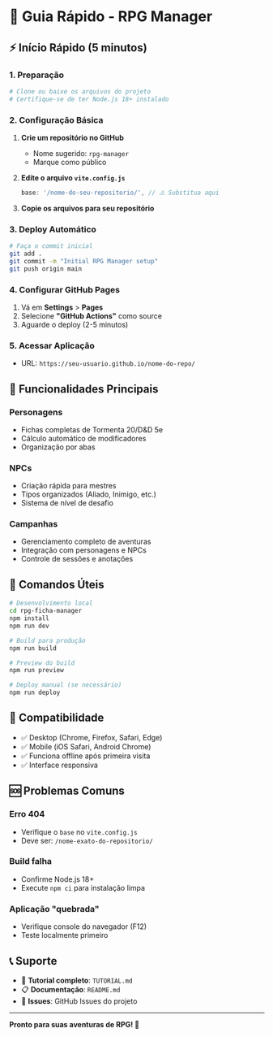 # 🚀 Guia Rápido - RPG Manager

## ⚡ Início Rápido (5 minutos)

### 1. Preparação
```bash
# Clone ou baixe os arquivos do projeto
# Certifique-se de ter Node.js 18+ instalado
```

### 2. Configuração Básica
1. **Crie um repositório no GitHub**
   - Nome sugerido: `rpg-manager`
   - Marque como público

2. **Edite o arquivo `vite.config.js`**
   ```javascript
   base: '/nome-do-seu-repositorio/', // ⚠️ Substitua aqui
   ```

3. **Copie os arquivos para seu repositório**

### 3. Deploy Automático
```bash
# Faça o commit inicial
git add .
git commit -m "Initial RPG Manager setup"
git push origin main
```

### 4. Configurar GitHub Pages
1. Vá em **Settings** > **Pages**
2. Selecione **"GitHub Actions"** como source
3. Aguarde o deploy (2-5 minutos)

### 5. Acessar Aplicação
- URL: `https://seu-usuario.github.io/nome-do-repo/`

## 🎯 Funcionalidades Principais

### Personagens
- Fichas completas de Tormenta 20/D&D 5e
- Cálculo automático de modificadores
- Organização por abas

### NPCs
- Criação rápida para mestres
- Tipos organizados (Aliado, Inimigo, etc.)
- Sistema de nível de desafio

### Campanhas
- Gerenciamento completo de aventuras
- Integração com personagens e NPCs
- Controle de sessões e anotações

## 🔧 Comandos Úteis

```bash
# Desenvolvimento local
cd rpg-ficha-manager
npm install
npm run dev

# Build para produção
npm run build

# Preview do build
npm run preview

# Deploy manual (se necessário)
npm run deploy
```

## 📱 Compatibilidade

- ✅ Desktop (Chrome, Firefox, Safari, Edge)
- ✅ Mobile (iOS Safari, Android Chrome)
- ✅ Funciona offline após primeira visita
- ✅ Interface responsiva

## 🆘 Problemas Comuns

### Erro 404
- Verifique o `base` no `vite.config.js`
- Deve ser: `/nome-exato-do-repositorio/`

### Build falha
- Confirme Node.js 18+
- Execute `npm ci` para instalação limpa

### Aplicação "quebrada"
- Verifique console do navegador (F12)
- Teste localmente primeiro

## 📞 Suporte

- 📖 **Tutorial completo**: `TUTORIAL.md`
- 📋 **Documentação**: `README.md`
- 🐛 **Issues**: GitHub Issues do projeto

---

**Pronto para suas aventuras de RPG! 🎲**

